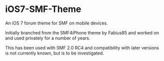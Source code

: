 iOS7-SMF-Theme
==============

An iOS 7 forum theme for SMF on mobile devices.

Initially branched from the SMF4iPhone theme by Fabius85 and worked on and used privately for a number of years.

This has been used with SMF 2.0 RC4 and compatibility with later versions is not currently known, but is to be investigated.
